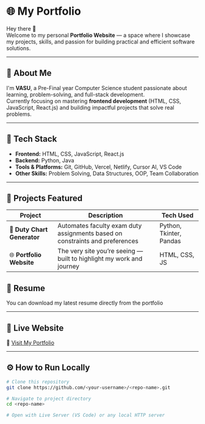 # 🌐 My Portfolio

Hey there 👋  
Welcome to my personal **Portfolio Website** — a space where I showcase my projects, skills, and passion for building practical and efficient software solutions.

---

## 🚀 About Me

I'm **VASU**, a Pre-Final year Computer Science student passionate about learning, problem-solving, and full-stack development.  
Currently focusing on mastering **frontend development** (HTML, CSS, JavaScript, React.js) and building impactful projects that solve real problems.

---

## 🧰 Tech Stack

- **Frontend:** HTML, CSS, JavaScript, React.js  
- **Backend:** Python, Java  
- **Tools & Platforms:** Git, GitHub, Vercel, Netlify, Cursor AI, VS Code  
- **Other Skills:** Problem Solving, Data Structures, OOP, Team Collaboration  

---

## 💼 Projects Featured

| Project | Description | Tech Used |
|----------|--------------|-----------|
| 🧮 **Duty Chart Generator** | Automates faculty exam duty assignments based on constraints and preferences | Python, Tkinter, Pandas |
| 🌐 **Portfolio Website** | The very site you’re seeing — built to highlight my work and journey | HTML, CSS, JS |



## 📄 Resume

You can download my latest resume directly from the portfolio 

---

## 🔗 Live Website

🚀 [Visit My Portfolio]([https://your-portfolio-link.vercel.app])  

---

## ⚙️ How to Run Locally

```bash
# Clone this repository
git clone https://github.com/<your-username>/<repo-name>.git

# Navigate to project directory
cd <repo-name>

# Open with Live Server (VS Code) or any local HTTP server
